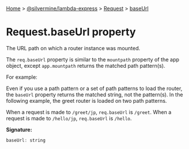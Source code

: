 [Home](./index) &gt; [@silvermine/lambda-express](./lambda-express.md) &gt; [Request](./lambda-express.request.md) &gt; [baseUrl](./lambda-express.request.baseurl.md)

# Request.baseUrl property

The URL path on which a router instance was mounted.

The `req.baseUrl` property is similar to the `mountpath` property of the app object, except `app.mountpath` returns the matched path pattern(s).

For example:

Even if you use a path pattern or a set of path patterns to load the router, the `baseUrl` property returns the matched string, not the pattern(s). In the following example, the greet router is loaded on two path patterns.

When a request is made to `/greet/jp`<!-- -->, `req.baseUrl` is `/greet`<!-- -->. When a request is made to `/hello/jp`<!-- -->, `req.baseUrl` is `/hello`<!-- -->.

**Signature:**
```javascript
baseUrl: string
```
